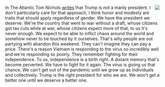 <img src="http://scripting.com/images/2020/05/25/strongman.png" border="0" align="right">In The Atlantic Tom Nichols <a href="https://www.theatlantic.com/ideas/archive/2020/05/donald-trump-the-most-unmanly-president/612031/">writes</a> that Trump is not a manly president. I don't particularly care for that approach, I think honor and modesty are traits that should apply regardless of gender. We have the president we deserve. We're the country that went to war without a draft, whose citizens got tax cuts while at war, whose citizens expect more of that, to us it's never enough. We expect to be able to inflict chaos around the world and somehow never to be touched by it ourselves. That's why people are out partying with abandon this weekend. They can't imagine they can pay a price. There's a reason Vietnam is responding to the virus so incredibly well and we're responding so poorly. They remember fighting for their independence. To us, independence is a birth right. A distant memory that's become perverted. We have to fight for it again. The virus is giving us that chance. We can't get out of the pandemic until we grow up as individuals and collectively. Trump is the right president for who we are. We won't get a better one until we deserve a better one. 
